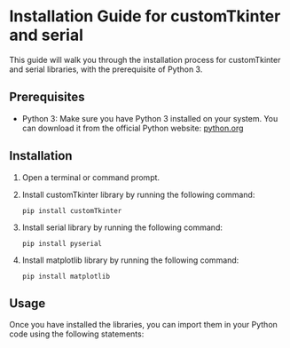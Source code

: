 # Installation Guide for customTkinter and serial

This guide will walk you through the installation process for customTkinter and serial libraries, with the prerequisite of Python 3.

## Prerequisites

- Python 3: Make sure you have Python 3 installed on your system. You can download it from the official Python website: [python.org](https://www.python.org/downloads/)

## Installation

1. Open a terminal or command prompt.

2. Install customTkinter library by running the following command:

    ```shell
    pip install customTkinter
    ```

3. Install serial library by running the following command:

    ```shell
    pip install pyserial
    ```

4. Install matplotlib library by running the following command:

    ```shell
    pip install matplotlib
    ```

## Usage

Once you have installed the libraries, you can import them in your Python code using the following statements:
